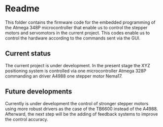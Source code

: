 # Readme

This folder contains the firmware code for the embedded programming of the Atmega 348P microcontroller that enable us to control the stepper motors and servomotors in the current project. This codes enable us to control the hardware according to the commands sent via the GUI.

## Current status

The current project is under development. In the present stage the XYZ positioning system is controlled via one microcontroller Atmega 328P commanding an driver A4988 one stepper motor Nema17. 

## Future developments

Currently is under development the control of stronger stepper motors using more robust drivers as the case of the TB6600 instead of the A4988. Afterward, the next step will be the adding of feedback systems to improve the control accuracy. 
